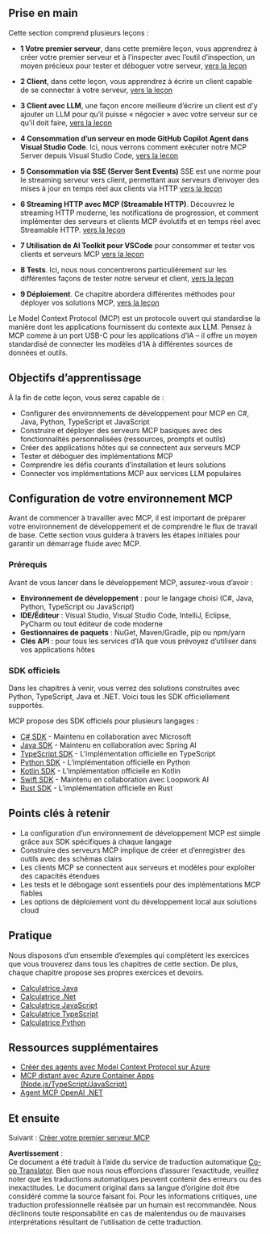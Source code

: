 <!--
CO_OP_TRANSLATOR_METADATA:
{
  "original_hash": "97f1c99b5b12cf03d4b1be68b3636a4a",
  "translation_date": "2025-07-04T15:18:40+00:00",
  "source_file": "03-GettingStarted/README.md",
  "language_code": "fr"
}
-->
## Prise en main  

Cette section comprend plusieurs leçons :

- **1 Votre premier serveur**, dans cette première leçon, vous apprendrez à créer votre premier serveur et à l’inspecter avec l’outil d’inspection, un moyen précieux pour tester et déboguer votre serveur, [vers la leçon](/03-GettingStarted/01-first-server/README.md)

- **2 Client**, dans cette leçon, vous apprendrez à écrire un client capable de se connecter à votre serveur, [vers la leçon](/03-GettingStarted/02-client/README.md)

- **3 Client avec LLM**, une façon encore meilleure d’écrire un client est d’y ajouter un LLM pour qu’il puisse « négocier » avec votre serveur sur ce qu’il doit faire, [vers la leçon](/03-GettingStarted/03-llm-client/README.md)

- **4 Consommation d’un serveur en mode GitHub Copilot Agent dans Visual Studio Code**. Ici, nous verrons comment exécuter notre MCP Server depuis Visual Studio Code, [vers la leçon](/03-GettingStarted/04-vscode/README.md)

- **5 Consommation via SSE (Server Sent Events)** SSE est une norme pour le streaming serveur vers client, permettant aux serveurs d’envoyer des mises à jour en temps réel aux clients via HTTP [vers la leçon](/03-GettingStarted/05-sse-server/README.md)

- **6 Streaming HTTP avec MCP (Streamable HTTP)**. Découvrez le streaming HTTP moderne, les notifications de progression, et comment implémenter des serveurs et clients MCP évolutifs et en temps réel avec Streamable HTTP. [vers la leçon](/03-GettingStarted/06-http-streaming/README.md)

- **7 Utilisation de AI Toolkit pour VSCode** pour consommer et tester vos clients et serveurs MCP [vers la leçon](/03-GettingStarted/07-aitk/README.md)

- **8 Tests**. Ici, nous nous concentrerons particulièrement sur les différentes façons de tester notre serveur et client, [vers la leçon](/03-GettingStarted/08-testing/README.md)

- **9 Déploiement**. Ce chapitre abordera différentes méthodes pour déployer vos solutions MCP, [vers la leçon](/03-GettingStarted/09-deployment/README.md)


Le Model Context Protocol (MCP) est un protocole ouvert qui standardise la manière dont les applications fournissent du contexte aux LLM. Pensez à MCP comme à un port USB-C pour les applications d’IA – il offre un moyen standardisé de connecter les modèles d’IA à différentes sources de données et outils.

## Objectifs d’apprentissage

À la fin de cette leçon, vous serez capable de :

- Configurer des environnements de développement pour MCP en C#, Java, Python, TypeScript et JavaScript
- Construire et déployer des serveurs MCP basiques avec des fonctionnalités personnalisées (ressources, prompts et outils)
- Créer des applications hôtes qui se connectent aux serveurs MCP
- Tester et déboguer des implémentations MCP
- Comprendre les défis courants d’installation et leurs solutions
- Connecter vos implémentations MCP aux services LLM populaires

## Configuration de votre environnement MCP

Avant de commencer à travailler avec MCP, il est important de préparer votre environnement de développement et de comprendre le flux de travail de base. Cette section vous guidera à travers les étapes initiales pour garantir un démarrage fluide avec MCP.

### Prérequis

Avant de vous lancer dans le développement MCP, assurez-vous d’avoir :

- **Environnement de développement** : pour le langage choisi (C#, Java, Python, TypeScript ou JavaScript)
- **IDE/Éditeur** : Visual Studio, Visual Studio Code, IntelliJ, Eclipse, PyCharm ou tout éditeur de code moderne
- **Gestionnaires de paquets** : NuGet, Maven/Gradle, pip ou npm/yarn
- **Clés API** : pour tous les services d’IA que vous prévoyez d’utiliser dans vos applications hôtes


### SDK officiels

Dans les chapitres à venir, vous verrez des solutions construites avec Python, TypeScript, Java et .NET. Voici tous les SDK officiellement supportés.

MCP propose des SDK officiels pour plusieurs langages :
- [C# SDK](https://github.com/modelcontextprotocol/csharp-sdk) - Maintenu en collaboration avec Microsoft
- [Java SDK](https://github.com/modelcontextprotocol/java-sdk) - Maintenu en collaboration avec Spring AI
- [TypeScript SDK](https://github.com/modelcontextprotocol/typescript-sdk) - L’implémentation officielle en TypeScript
- [Python SDK](https://github.com/modelcontextprotocol/python-sdk) - L’implémentation officielle en Python
- [Kotlin SDK](https://github.com/modelcontextprotocol/kotlin-sdk) - L’implémentation officielle en Kotlin
- [Swift SDK](https://github.com/modelcontextprotocol/swift-sdk) - Maintenu en collaboration avec Loopwork AI
- [Rust SDK](https://github.com/modelcontextprotocol/rust-sdk) - L’implémentation officielle en Rust

## Points clés à retenir

- La configuration d’un environnement de développement MCP est simple grâce aux SDK spécifiques à chaque langage
- Construire des serveurs MCP implique de créer et d’enregistrer des outils avec des schémas clairs
- Les clients MCP se connectent aux serveurs et modèles pour exploiter des capacités étendues
- Les tests et le débogage sont essentiels pour des implémentations MCP fiables
- Les options de déploiement vont du développement local aux solutions cloud

## Pratique

Nous disposons d’un ensemble d’exemples qui complètent les exercices que vous trouverez dans tous les chapitres de cette section. De plus, chaque chapitre propose ses propres exercices et devoirs.

- [Calculatrice Java](./samples/java/calculator/README.md)
- [Calculatrice .Net](../../../03-GettingStarted/samples/csharp)
- [Calculatrice JavaScript](./samples/javascript/README.md)
- [Calculatrice TypeScript](./samples/typescript/README.md)
- [Calculatrice Python](../../../03-GettingStarted/samples/python)

## Ressources supplémentaires

- [Créer des agents avec Model Context Protocol sur Azure](https://learn.microsoft.com/azure/developer/ai/intro-agents-mcp)
- [MCP distant avec Azure Container Apps (Node.js/TypeScript/JavaScript)](https://learn.microsoft.com/samples/azure-samples/mcp-container-ts/mcp-container-ts/)
- [Agent MCP OpenAI .NET](https://learn.microsoft.com/samples/azure-samples/openai-mcp-agent-dotnet/openai-mcp-agent-dotnet/)

## Et ensuite

Suivant : [Créer votre premier serveur MCP](./01-first-server/README.md)

**Avertissement** :  
Ce document a été traduit à l’aide du service de traduction automatique [Co-op Translator](https://github.com/Azure/co-op-translator). Bien que nous nous efforcions d’assurer l’exactitude, veuillez noter que les traductions automatiques peuvent contenir des erreurs ou des inexactitudes. Le document original dans sa langue d’origine doit être considéré comme la source faisant foi. Pour les informations critiques, une traduction professionnelle réalisée par un humain est recommandée. Nous déclinons toute responsabilité en cas de malentendus ou de mauvaises interprétations résultant de l’utilisation de cette traduction.